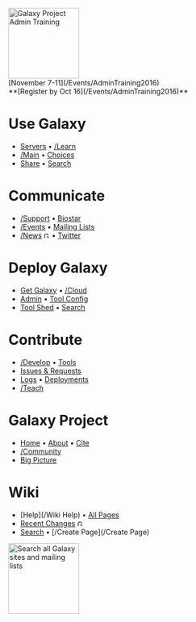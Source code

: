 
<div class='center'>
<br />
<a href='/Events/AdminTraining2016'><img src='/Images/Logos/AdminTraining2016-500.png' alt='Galaxy Project Admin Training' width=140" /></a><br />
[November 7-11](/Events/AdminTraining2016)<br />
**[Register by Oct 16](/Events/AdminTraining2016)**
</div>

# Use Galaxy
* [Servers](/PublicGalaxyServers) &bull; [/Learn](/Learn) 
* [/Main](/Main) &bull; [Choices](/BigPicture/Choices) 
* [Share](/Learn/Share) &bull; [Search](http://galaxyproject.org/search/usegalaxy)

# Communicate
* [/Support](/Support) &bull; [Biostar](https://biostar.usegalaxy.org/)
* [/Events](/Events) &bull; [Mailing Lists](/MailingLists) 
* [/News](/News) <a href='http://feed43.com/galaxynews.xml'><img src='/Images/Icons/RSSIcon16x16.gif' alt='Galaxy News RSS Feed' height="12" /></a> &bull; [Twitter](https://twitter.com/galaxyproject)

# Deploy Galaxy
* [Get Galaxy](/Admin/GetGalaxy) &bull; [/Cloud](/Cloud)
* [Admin](/Admin) &bull; [Tool Config](/Admin/Tools/ToolConfigSyntax)
* [Tool Shed](/ToolShed) &bull; [Search](http://galaxyproject.org/search/getgalaxy) 

# Contribute
* [/Develop](/Develop) &bull; [Tools](/Admin/Tools/AddToolTutorial)
* [Issues & Requests](/Issues)
* [Logs](/Community/Logs) &bull; [Deployments](/Community/Deployments)
* [/Teach](/Teach)

# Galaxy Project
* [Home](http://galaxyproject.org) &bull; [About](/GalaxyProject) &bull; [Cite](/CitingGalaxy)
* [/Community](/Community) 
* [Big Picture](/BigPicture) 

# Wiki
* [Help](/Wiki Help) &bull; [All Pages](/TitleIndex)
* [Recent Changes](/RecentChanges) <a href='http://wiki.galaxyproject.org/RecentChanges?action=rss_rc'><img src='/Images/Icons/RSSIcon16x16.gif' alt='Galaxy wiki recent changes RSS Feed' height="12" /></a>
* [Search](/FindPage) &bull; [/Create Page](/Create Page)

<div class='center'>
<a href='http://galaxyproject.org/search/web'><img src='/Images/Logos/GalaxyWebSearch.png' alt='Search all Galaxy sites and mailing lists' width="140" /></a>

</div>
